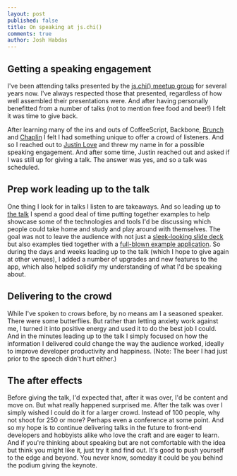 ```yaml
---
layout: post
published: false
title: On speaking at js.chi()
comments: true
author: Josh Habdas
---
```


## Getting a speaking engagement

I've been attending talks presented by the [js.chi() meetup group](http://www.meetup.com/js-chi/) for several years now. I've always respected those that presented, regardless of how well assembled their presentations were. And after having personally benefitted from a number of talks (not to mention free food and beer!) I felt it was time to give back.

After learning many of the ins and outs of CoffeeScript, Backbone, [Brunch](http://brunch.io/) and [Chaplin](http://chaplinjs.org/) I felt I had something unique to offer a crowd of listeners. And so I reached out to [Justin Love](https://twitter.com/wondible) and threw my name in for a possible speaking engagement. And after some time, Justin reached out and asked if I was still up for giving a talk. The answer was yes, and so a talk was scheduled.

<!-- more -->

## Prep work leading up to the talk

One thing I look for in talks I listen to are takeaways. And so leading up to [the talk](http://www.meetup.com/js-chi/events/132710002/) I spend a good deal of time putting together examples to help showcase some of the technologies and tools I'd be discussing which people could take home and study and play around with themselves. The goal was not to leave the audience with not just a [sleek-looking slide deck](https://speakerdeck.com/jhabdas/hopstop) but also examples tied together with a [full-blown example application](https://github.com/jhabdas/hopstop). So during the days and weeks leading up to the talk (which I hope to give again at other venues), I added a number of upgrades and new features to the app, which also helped solidify my understanding of what I'd be speaking about.

## Delivering to the crowd

While I've spoken to crows before, by no means am I a seasoned speaker. There were some butterflies. But rather than letting anxiety work against me, I turned it into positive energy and used it to do the best job I could. And in the minutes leading up to the talk I simply focused on how the information I delivered could change the way the audience worked, ideally to improve developer productivity and happiness. (Note: The beer I had just prior to the speech didn't hurt either.)

## The after effects

Before giving the talk, I'd expected that, after it was over, I'd be content and move on. But what really happened surprised me. After the talk was over I simply wished I could do it for a larger crowd. Instead of 100 people, why not shoot for 250 or more? Perhaps even a conference at some point. And so my hope is to continue delivering talks in the future to front-end developers and hobbyists alike who love the craft and are eager to learn. And if you're thinking about speaking but are not comfortable with the idea but think you might like it, just try it and find out. It's good to push yourself to the edge and beyond. You never know, someday it could be you behind the podium giving the keynote.